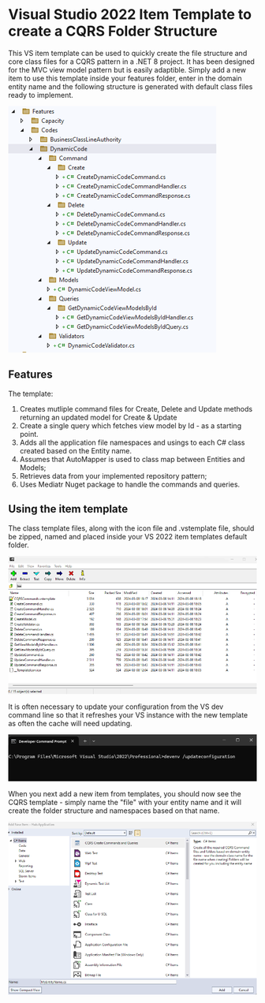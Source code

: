 ﻿# Visual Studio 2022 Item Template to create a CQRS Folder Structure

This VS item template can be used to quickly create the file structure and core class files
for a CQRS pattern in a .NET 8 project. It has been designed for the MVC view model pattern but is easily adaptible.
Simply add a new item to use this template inside your features folder, 
enter in the domain entity name and the following structure is generated with default class files ready to implement.

![C Q R S Folder Structure](Assets/CQRS%20Folder%20structure.png)


## Features

The template:
1. Creates mutliple command files for Create, Delete and Update methods returning an updated model for Create & Update
2. Create a single query which fetches view model by Id - as a starting point.
3. Adds all the application file namespaces and usings to each C# class created based on the Entity name.
4. Assumes that AutoMapper is used to class map between Entities and Models;
5. Retrieves data from your implemented repository pattern;
6. Uses Mediatr Nuget package to handle the commands and queries.


## Using the item template
The class template files, along with the icon file and .vstemplate file, should be zipped, named and placed inside your VS 2022 item templates default folder.

![7 Zip](Assets/7-Zip.png)

It is often necessary to update your configuration from the VS dev command line so that it refreshes your VS instance with the new template as often the cache will need updating.

![Developer Command](Assets/Developer%20Command.png)

When you next add a new item from templates, you should now see the CQRS template - simply name the "file" with your entity name and it will create the folder structure 
and namespaces based on that name.


![Add New Item From Templates](Assets/Add%20New%20Item%20from%20templates.png)

